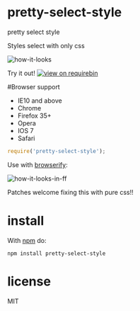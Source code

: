 # pretty-select-style

pretty select style

Styles select with only css

![how-it-looks](https://dl.dropboxusercontent.com/u/11380518/pretty-select-style.png)

Try it out! [![view on requirebin](http://requirebin.com/badge.png)](http://requirebin.com/?gist=10385476)

#Browser support

+ IE10 and above
+ Chrome
+ Firefox 35+
+ Opera
+ IOS 7
+ Safari

``` js
require('pretty-select-style');
```

Use with [browserify](http://browserify.org):

![how-it-looks-in-ff](https://dl.dropboxusercontent.com/u/11380518/select-style-ff.png)

Patches welcome fixing this with pure css!!

# install

With [npm](https://npmjs.org) do:

```
npm install pretty-select-style
```

# license

MIT
